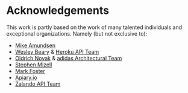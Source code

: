 # Acknowledgements
This work is partly based on the work of many talented individuals and exceptional organizations. Namely (but not exclusive to):

* [Mike Amundsen](http://amundsen.com/)
* [Wesley Beary](http://geemus.com/) & [Heroku API Team](https://www.heroku.com/)
* [Oldrich Novak](https://de.linkedin.com/in/oldrich-novak-1479124) & [adidas Architectural Team](http://www.adidas-group.com/en/)
* [Stephen Mizell](http://smizell.com)
* [Mark Foster]()
* [Apiary.io](https://apiary.io/)
* [Zalando API Team](http://zalando.github.io/restful-api-guidelines/)
